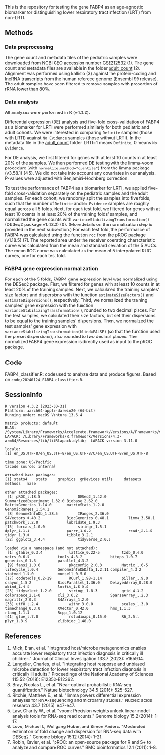 This is the repository for testing the gene FABP4 as an age-agnostic biomarker for distinguishing lower respiratory tract infection (LRTI) from non-LRTI.

## Methods

### Data preprocessing

The gene count and metadata files of the pediatric samples were downloaded from NCBI GEO accession number [GSE212532](https://www.ncbi.nlm.nih.gov/geo/query/acc.cgi?acc=GSE212532) (1). The gene count and metadata files are available in the folder [adult_count](adult_count) (2). Alignment was performed using kallisto (3) against the protein-coding and lncRNA transcripts from the human referece genome (Ensembl 99 release). The adult samples have been filtered to remove samples with proportion of rRNA lower than 80%.

### Data analysis

All analyses were performed in R (v4.3.2).

Differential expression (DE) analysis and five-fold cross-validation of FABP4 as a biomarker for LRTI were performed similarly for both pediatric and adult cohorts. We were interested in comparing `Definite` samples (those with LRTI) against `No Evidence` samples (those without LRTI). In the metadata file in the [adult_count](adult_count) folder, LRTI=1 means `Definite`, 0 means `No Evidence`. 

For DE analysis, we first filtered for genes with at least 10 counts in at least 20% of the samples. We then performed DE testing with the limma-voom procedure (with `normalize.method="quantile"`) from the limma package (v3.58.1) (4,5). We did not take into account any covariates in our analysis. P-values were adjusted with Benjamini-Hochberg correction.

To test the performance of FABP4 as a biomarker for LRTI, we applied five-fold cross-validation separately on the pediatric samples and the adult samples. For each cohort, we randomly split the samples into five folds, such that the number of `Definite` and `No Evidence` samples are roughly equal across all 5 folds. Next, for each test fold, we filtered for genes with at least 10 counts in at least 20% of the training folds' samples, and normalized the gene counts with `varianceStabilizingTransformation()` (DESeq2 package v1.42.0) (6). (More details on the normalization step is provided in the next subsection.) For each test fold, the performance of FABP4 was calculated using the function `roc` from the pROC package (v1.18.5) (7). The reported area under the receiver operating characteristic curve was calculated from the mean and standard deviation of the 5 AUCs. The mean ROC curve was calculated as the mean of 5 interpolated RUC curves, one for each test fold.

### FABP4 gene expression normalization

For each of the 5 folds, FABP4 gene expression level was normalized using the DESeq2 package. First, we filtered for genes with at least 10 counts in at least 20% of the training samples. Next, we calculated the training samples' size factors and dispersions with the function `estimateSizeFactors()` and `estimateDispersions()`, respectively. Third, we normalized the training samples' gene expression with the function `varianceStabilizingTransformation()`, rounded to two decimal places. For the test samples, we calculated their size factors, but set their dispersions to be equal to the training samples' dispersions. Then, we normalized the test samples' gene expression with `varianceStabilizingTransformation(blind=FALSE)` (so that the function used the preset dispersions), also rounded to two decimal places. The normalized FABP4 gene expression is directly used as input to the pROC package.

## Code

FABP4_classifier.R: code used to analyze data and produce figures. Based on `code/20240124_FABP4_classifier.R`.

## SessionInfo

```
R version 4.3.2 (2023-10-31)
Platform: aarch64-apple-darwin20 (64-bit)
Running under: macOS Ventura 13.6.4

Matrix products: default
BLAS:   /System/Library/Frameworks/Accelerate.framework/Versions/A/Frameworks/vecLib.framework/Versions/A/libBLAS.dylib 
LAPACK: /Library/Frameworks/R.framework/Versions/4.3-arm64/Resources/lib/libRlapack.dylib;  LAPACK version 3.11.0

locale:
[1] en_US.UTF-8/en_US.UTF-8/en_US.UTF-8/C/en_US.UTF-8/en_US.UTF-8

time zone: US/Pacific
tzcode source: internal

attached base packages:
[1] stats4    stats     graphics  grDevices utils     datasets  methods   base     

other attached packages:
 [1] pROC_1.18.5                 DESeq2_1.42.0               SummarizedExperiment_1.32.0 Biobase_2.62.0              MatrixGenerics_1.14.0       matrixStats_1.2.0           GenomicRanges_1.54.1       
 [8] GenomeInfoDb_1.38.5         IRanges_2.36.0              S4Vectors_0.40.2            BiocGenerics_0.48.1         limma_3.58.1                patchwork_1.2.0             lubridate_1.9.3            
[15] forcats_1.0.0               stringr_1.5.1               dplyr_1.1.4                 purrr_1.0.2                 readr_2.1.5                 tidyr_1.3.0                 tibble_3.2.1               
[22] ggplot2_3.4.4               tidyverse_2.0.0            

loaded via a namespace (and not attached):
 [1] gtable_0.3.4            lattice_0.22-5          tzdb_0.4.0              vctrs_0.6.5             tools_4.3.2             bitops_1.0-7            generics_0.1.3          parallel_4.3.2         
 [9] fansi_1.0.6             pkgconfig_2.0.3         Matrix_1.6-5            lifecycle_1.0.4         GenomeInfoDbData_1.2.11 compiler_4.3.2          statmod_1.5.0           munsell_0.5.0          
[17] codetools_0.2-19        RCurl_1.98-1.14         pillar_1.9.0            crayon_1.5.2            BiocParallel_1.36.0     DelayedArray_0.28.0     abind_1.4-5             locfit_1.5-9.8         
[25] tidyselect_1.2.0        stringi_1.8.3           grid_4.3.2              colorspace_2.1-0        cli_3.6.2               SparseArray_1.2.3       magrittr_2.0.3          S4Arrays_1.2.0         
[33] utf8_1.2.4              withr_3.0.0             scales_1.3.0            timechange_0.3.0        XVector_0.42.0          hms_1.1.3               rlang_1.1.3             Rcpp_1.0.12            
[41] glue_1.7.0              rstudioapi_0.15.0       R6_2.5.1                plyr_1.8.9              zlibbioc_1.48.0        
```

## References

1. Mick, Eran, et al. "Integrated host/microbe metagenomics enables accurate lower respiratory tract infection diagnosis in critically ill children." Journal of Clinical Investigation 133.7 (2023): e165904.
2. Langelier, Charles, et al. "Integrating host response and unbiased microbe detection for lower respiratory tract infection diagnosis in critically ill adults." Proceedings of the National Academy of Sciences 115.52 (2018): E12353-E12362.
3. Bray, Nicolas L., et al. "Near-optimal probabilistic RNA-seq quantification." Nature biotechnology 34.5 (2016): 525-527.
4. Ritchie, Matthew E., et al. "limma powers differential expression analyses for RNA-sequencing and microarray studies." Nucleic acids research 43.7 (2015): e47-e47.
5. Law, Charity W., et al. "voom: Precision weights unlock linear model analysis tools for RNA-seq read counts." Genome biology 15.2 (2014): 1-17.
6. Love, Michael I., Wolfgang Huber, and Simon Anders. "Moderated estimation of fold change and dispersion for RNA-seq data with DESeq2." Genome biology 15.12 (2014): 1-21.
7. Robin, Xavier, et al. "pROC: an open-source package for R and S+ to analyze and compare ROC curves." BMC bioinformatics 12.1 (2011): 1-8.